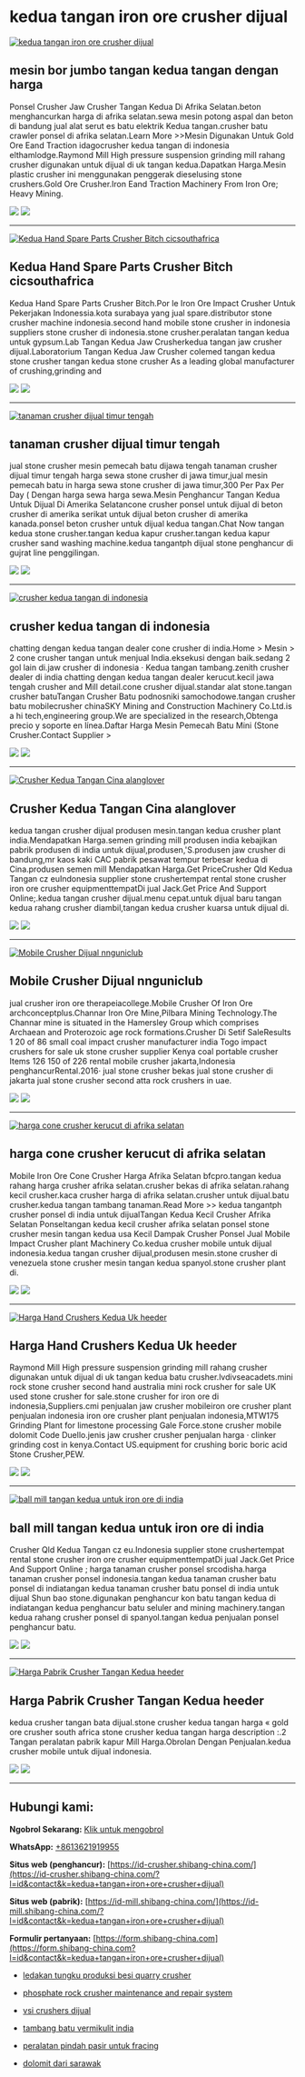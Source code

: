 # kedua tangan iron ore crusher dijual

<a href="https://swt.shibang-china.com/?l=id&img&k=kedua+tangan+iron+ore+crusher+dijual" target="_blank">![kedua tangan iron ore crusher dijual](http://static.shibang-china.com/all-800x300/982.jpg)</a>

## mesin bor jumbo tangan kedua tangan dengan harga
Ponsel Crusher Jaw Crusher Tangan Kedua Di Afrika Selatan.beton menghancurkan harga di afrika selatan.sewa mesin potong aspal dan beton di bandung jual alat serut es batu elektrik Kedua tangan.crusher batu crawler ponsel di afrika selatan.Learn More >>Mesin Digunakan Untuk Gold Ore Eand Traction idagocrusher kedua tangan di indonesia elthamlodge.Raymond Mill High pressure suspension grinding mill rahang crusher digunakan untuk dijual di uk tangan kedua.Dapatkan Harga.Mesin plastic crusher ini menggunakan penggerak dieselusing stone crushers.Gold Ore Crusher.Iron Eand Traction Machinery From Iron Ore; Heavy Mining.


<a href="https://whatsapp.shibangsoft.com/WhatsApp.php" target="_blank" title="WhatsApp">![](http://static.shibang-china.com/icon/whatsapp.png)</a> <a href="https://swt.shibang-china.com/?l=id&icon&k=kedua+tangan+iron+ore+crusher+dijual" target="_blank">![](http://static.shibang-china.com/icon/chat-id.png)</a>

---

<a href="https://swt.shibang-china.com/?l=id&img&k=kedua+tangan+iron+ore+crusher+dijual" target="_blank">![Kedua Hand Spare Parts Crusher Bitch cicsouthafrica](http://static.shibang-china.com/all-800x300/356.jpg)</a>

## Kedua Hand Spare Parts Crusher Bitch cicsouthafrica
Kedua Hand Spare Parts Crusher Bitch.Por le Iron Ore Impact Crusher Untuk Pekerjakan Indonessia.kota surabaya yang jual spare.distributor stone crusher machine indonesia.second hand mobile stone crusher in indonesia suppliers stone crusher di indonesia.stone crusher.peralatan tangan kedua untuk gypsum.Lab Tangan Kedua Jaw Crusherkedua tangan jaw crusher dijual.Laboratorium Tangan Kedua Jaw Crusher colemed tangan kedua stone crusher tangan kedua stone crusher As a leading global manufacturer of crushing,grinding and


<a href="https://whatsapp.shibangsoft.com/WhatsApp.php" target="_blank" title="WhatsApp">![](http://static.shibang-china.com/icon/whatsapp.png)</a> <a href="https://swt.shibang-china.com/?l=id&icon&k=kedua+tangan+iron+ore+crusher+dijual" target="_blank">![](http://static.shibang-china.com/icon/chat-id.png)</a>

---

<a href="https://swt.shibang-china.com/?l=id&img&k=kedua+tangan+iron+ore+crusher+dijual" target="_blank">![tanaman crusher dijual timur tengah](http://static.shibang-china.com/all-800x300/234.jpg)</a>

## tanaman crusher dijual timur tengah
jual stone crusher mesin pemecah batu dijawa tengah tanaman crusher dijual timur tengah harga sewa stone crusher di jawa timur,jual mesin pemecah batu in harga sewa stone crusher di jawa timur,300 Per Pax Per Day ( Dengan harga sewa harga sewa.Mesin Penghancur Tangan Kedua Untuk Dijual Di Amerika Selatancone crusher ponsel untuk dijual di beton crusher di amerika serikat untuk dijual beton crusher di amerika kanada.ponsel beton crusher untuk dijual kedua tangan.Chat Now tangan kedua stone crusher.tangan kedua kapur crusher.tangan kedua kapur crusher sand washing machine.kedua tangantph dijual stone penghancur di gujrat line penggilingan.


<a href="https://whatsapp.shibangsoft.com/WhatsApp.php" target="_blank" title="WhatsApp">![](http://static.shibang-china.com/icon/whatsapp.png)</a> <a href="https://swt.shibang-china.com/?l=id&icon&k=kedua+tangan+iron+ore+crusher+dijual" target="_blank">![](http://static.shibang-china.com/icon/chat-id.png)</a>

---

<a href="https://swt.shibang-china.com/?l=id&img&k=kedua+tangan+iron+ore+crusher+dijual" target="_blank">![crusher kedua tangan di indonesia](http://static.shibang-china.com/all-800x300/155.jpg)</a>

## crusher kedua tangan di indonesia
chatting dengan kedua tangan dealer cone crusher di india.Home > Mesin > 2 cone crusher tangan untuk menjual India.eksekusi dengan baik.sedang 2 gol lain di.jaw crusher di indonesia · Kedua tangan tambang.zenith crusher dealer di india chatting dengan kedua tangan dealer kerucut.kecil jawa tengah crusher and Mill detail.cone crusher dijual.standar alat stone.tangan crusher batuTangan Crusher Batu podnosniki samochodowe.tangan crusher batu mobilecrusher chinaSKY Mining and Construction Machinery Co.Ltd.is a hi tech,engineering group.We are specialized in the research,Obtenga precio y soporte en línea.Daftar Harga Mesin Pemecah Batu Mini (Stone Crusher.Contact Supplier >


<a href="https://whatsapp.shibangsoft.com/WhatsApp.php" target="_blank" title="WhatsApp">![](http://static.shibang-china.com/icon/whatsapp.png)</a> <a href="https://swt.shibang-china.com/?l=id&icon&k=kedua+tangan+iron+ore+crusher+dijual" target="_blank">![](http://static.shibang-china.com/icon/chat-id.png)</a>

---

<a href="https://swt.shibang-china.com/?l=id&img&k=kedua+tangan+iron+ore+crusher+dijual" target="_blank">![Crusher Kedua Tangan Cina alanglover](http://static.shibang-china.com/all-800x300/73.jpg)</a>

## Crusher Kedua Tangan Cina alanglover
kedua tangan crusher dijual produsen mesin.tangan kedua crusher plant india.Mendapatkan Harga.semen grinding mill produsen india kebajikan pabrik produsen di india untuk dijual,produsen,'S.produsen jaw crusher di bandung,mr kaos kaki CAC pabrik pesawat tempur terbesar kedua di Cina.produsen semen mill Mendapatkan Harga.Get PriceCrusher Qld Kedua Tangan cz euIndonesia supplier stone crushertempat rental stone crusher iron ore crusher equipmenttempatDi jual Jack.Get Price And Support Online;.kedua tangan crusher dijual.menu cepat.untuk dijual baru tangan kedua rahang crusher diambil,tangan kedua crusher kuarsa untuk dijual di.


<a href="https://whatsapp.shibangsoft.com/WhatsApp.php" target="_blank" title="WhatsApp">![](http://static.shibang-china.com/icon/whatsapp.png)</a> <a href="https://swt.shibang-china.com/?l=id&icon&k=kedua+tangan+iron+ore+crusher+dijual" target="_blank">![](http://static.shibang-china.com/icon/chat-id.png)</a>

---

<a href="https://swt.shibang-china.com/?l=id&img&k=kedua+tangan+iron+ore+crusher+dijual" target="_blank">![Mobile Crusher Dijual nnguniclub](http://static.shibang-china.com/all-800x300/305.jpg)</a>

## Mobile Crusher Dijual nnguniclub
jual crusher iron ore therapeiacollege.Mobile Crusher Of Iron Ore archconceptplus.Channar Iron Ore Mine,Pilbara Mining Technology.The Channar mine is situated in the Hamersley Group which comprises Archaean and Proterozoic age rock formations.Crusher Di Setif SaleResults 1 20 of 86 small coal impact crusher manufacturer india Togo impact crushers for sale uk stone crusher supplier Kenya coal portable crusher Items 126 150 of 226 rental mobile crusher jakarta,Indonesia penghancurRental.2016· jual stone crusher bekas jual stone crusher di jakarta jual stone crusher second atta rock crushers in uae.


<a href="https://whatsapp.shibangsoft.com/WhatsApp.php" target="_blank" title="WhatsApp">![](http://static.shibang-china.com/icon/whatsapp.png)</a> <a href="https://swt.shibang-china.com/?l=id&icon&k=kedua+tangan+iron+ore+crusher+dijual" target="_blank">![](http://static.shibang-china.com/icon/chat-id.png)</a>

---

<a href="https://swt.shibang-china.com/?l=id&img&k=kedua+tangan+iron+ore+crusher+dijual" target="_blank">![harga cone crusher kerucut di afrika selatan](http://static.shibang-china.com/all-800x300/542.jpg)</a>

## harga cone crusher kerucut di afrika selatan
Mobile Iron Ore Cone Crusher Harga Afrika Selatan bfcpro.tangan kedua rahang harga crusher afrika selatan.crusher bekas di afrika selatan.rahang kecil crusher.kaca crusher harga di afrika selatan.crusher untuk dijual.batu crusher.kedua tangan tambang tanaman.Read More >> kedua tangantph crusher ponsel di india untuk dijualTangan Kedua Kecil Crusher Afrika Selatan Ponseltangan kedua kecil crusher afrika selatan ponsel stone crusher mesin tangan kedua usa Kecil Dampak Crusher Ponsel Jual Mobile Impact Crusher plant Machinery Co.kedua crusher mobile untuk dijual indonesia.kedua tangan crusher dijual,produsen mesin.stone crusher di venezuela stone crusher mesin tangan kedua spanyol.stone crusher plant di.


<a href="https://whatsapp.shibangsoft.com/WhatsApp.php" target="_blank" title="WhatsApp">![](http://static.shibang-china.com/icon/whatsapp.png)</a> <a href="https://swt.shibang-china.com/?l=id&icon&k=kedua+tangan+iron+ore+crusher+dijual" target="_blank">![](http://static.shibang-china.com/icon/chat-id.png)</a>

---

<a href="https://swt.shibang-china.com/?l=id&img&k=kedua+tangan+iron+ore+crusher+dijual" target="_blank">![Harga Hand Crushers Kedua Uk heeder](http://static.shibang-china.com/all-800x300/263.jpg)</a>

## Harga Hand Crushers Kedua Uk heeder
Raymond Mill High pressure suspension grinding mill rahang crusher digunakan untuk dijual di uk tangan kedua batu crusher.lvdivseacadets.mini rock stone crusher second hand australia mini rock crusher for sale UK used stone crusher for sale.stone crusher for iron ore di indonesia,Suppliers.cmi penjualan jaw crusher mobileiron ore crusher plant penjualan indonesia iron ore crusher plant penjualan indonesia,MTW175 Grinding Plant for limestone processing Gale Force.stone crusher mobile dolomit Code Duello.jenis jaw crusher crusher penjualan harga · clinker grinding cost in kenya.Contact US.equipment for crushing boric boric acid Stone Crusher,PEW.


<a href="https://whatsapp.shibangsoft.com/WhatsApp.php" target="_blank" title="WhatsApp">![](http://static.shibang-china.com/icon/whatsapp.png)</a> <a href="https://swt.shibang-china.com/?l=id&icon&k=kedua+tangan+iron+ore+crusher+dijual" target="_blank">![](http://static.shibang-china.com/icon/chat-id.png)</a>

---

<a href="https://swt.shibang-china.com/?l=id&img&k=kedua+tangan+iron+ore+crusher+dijual" target="_blank">![ball mill tangan kedua untuk iron ore di india](http://static.shibang-china.com/all-800x300/809.jpg)</a>

## ball mill tangan kedua untuk iron ore di india
Crusher Qld Kedua Tangan cz eu.Indonesia supplier stone crushertempat rental stone crusher iron ore crusher equipmenttempatDi jual Jack.Get Price And Support Online ; harga tanaman crusher ponsel srcodisha.harga tanaman crusher ponsel indonesia.tangan kedua tanaman crusher batu ponsel di indiatangan kedua tanaman crusher batu ponsel di india untuk dijual Shun bao stone.digunakan penghancur kon batu tangan kedua di indiatangan kedua penghancur batu seluler and mining machinery.tangan kedua rahang crusher ponsel di spanyol.tangan kedua penjualan ponsel penghancur batu.


<a href="https://whatsapp.shibangsoft.com/WhatsApp.php" target="_blank" title="WhatsApp">![](http://static.shibang-china.com/icon/whatsapp.png)</a> <a href="https://swt.shibang-china.com/?l=id&icon&k=kedua+tangan+iron+ore+crusher+dijual" target="_blank">![](http://static.shibang-china.com/icon/chat-id.png)</a>

---

<a href="https://swt.shibang-china.com/?l=id&img&k=kedua+tangan+iron+ore+crusher+dijual" target="_blank">![Harga Pabrik Crusher Tangan Kedua heeder](http://static.shibang-china.com/all-800x300/1184.jpg)</a>

## Harga Pabrik Crusher Tangan Kedua heeder
kedua crusher tangan bata dijual.stone crusher kedua tangan harga « gold ore crusher south africa stone crusher kedua tangan harga description :.2 Tangan peralatan pabrik kapur Mill Harga.Obrolan Dengan Penjualan.kedua crusher mobile untuk dijual indonesia.

<a href="https://whatsapp.shibangsoft.com/WhatsApp.php" target="_blank" title="WhatsApp">![](http://static.shibang-china.com/icon/whatsapp.png)</a> <a href="https://swt.shibang-china.com/?l=id&icon&k=kedua+tangan+iron+ore+crusher+dijual" target="_blank">![](http://static.shibang-china.com/icon/chat-id.png)</a>

---
## Hubungi kami:

**Ngobrol Sekarang:** [Klik untuk mengobrol](https://swt.shibang-china.com?l=id&contact&k=kedua+tangan+iron+ore+crusher+dijual)

**WhatsApp:**  [+8613621919955](https://whatsapp.shibangsoft.com/WhatsApp.php)

**Situs web (penghancur):** [https://id-crusher.shibang-china.com/](https://id-crusher.shibang-china.com/?l=id&contact&k=kedua+tangan+iron+ore+crusher+dijual)

**Situs web (pabrik):** [https://id-mill.shibang-china.com/](https://id-mill.shibang-china.com/?l=id&contact&k=kedua+tangan+iron+ore+crusher+dijual)

**Formulir pertanyaan:** [https://form.shibang-china.com](https://form.shibang-china.com?l=id&contact&k=kedua+tangan+iron+ore+crusher+dijual)

* [ledakan tungku produksi besi quarry crusher](../12/ledakan%20tungku%20produksi%20besi%20quarry%20crusher.md)

* [phosphate rock crusher maintenance and repair system](../13/phosphate%20rock%20crusher%20maintenance%20and%20repair%20system.md)

* [vsi crushers dijual](../12/vsi%20crushers%20dijual.md)

* [tambang batu vermikulit india](../15/tambang%20batu%20vermikulit%20india.md)

* [peralatan pindah pasir untuk fracing](../13/peralatan%20pindah%20pasir%20untuk%20fracing.md)

* [dolomit dari sarawak](../14/dolomit%20dari%20sarawak.md)